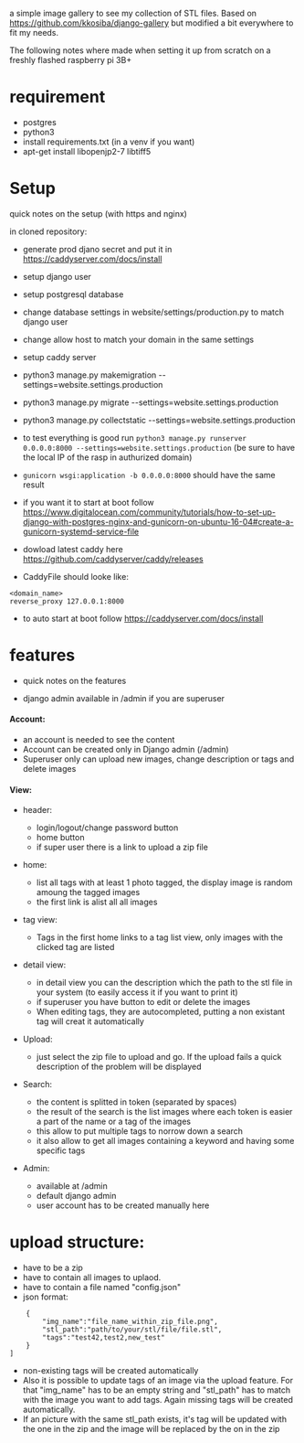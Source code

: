 a simple image gallery to see my collection of STL files.
Based on https://github.com/kkosiba/django-gallery but modified a bit everywhere to fit my needs.

The following notes where made when setting it up from scratch on a freshly flashed raspberry pi 3B+

# requirement
- postgres
- python3
- install requirements.txt (in a venv if you want)
- apt-get install libopenjp2-7 libtiff5

# Setup
quick notes on the setup (with https and nginx)

in cloned repository:
- generate prod djano secret and put it in https://caddyserver.com/docs/install
- setup django user
- setup postgresql database
- change database settings in website/settings/production.py to match django user
- change allow host to match your domain in the same settings
- setup caddy server
- python3 manage.py makemigration --settings=website.settings.production
- python3 manage.py migrate --settings=website.settings.production
- python3 manage.py collectstatic  --settings=website.settings.production

- to test everything is good run `python3 manage.py runserver 0.0.0.0:8000 --settings=website.settings.production` (be sure to have the local IP of the rasp in authurized domain)

- `gunicorn wsgi:application -b 0.0.0.0:8000` should have the same result
- if you want it to start at boot follow https://www.digitalocean.com/community/tutorials/how-to-set-up-django-with-postgres-nginx-and-gunicorn-on-ubuntu-16-04#create-a-gunicorn-systemd-service-file

- dowload latest caddy here https://github.com/caddyserver/caddy/releases
- CaddyFile should looke like:
```
<domain_name>
reverse_proxy 127.0.0.1:8000
```
- to auto start at boot follow https://caddyserver.com/docs/install

# features
- quick notes on the features

- django admin available in /admin if you are superuser

#### Account:

   - an account is needed to see the content
   - Account can be created only in Django admin (/admin)
   - Superuser only can upload new images, change description or tags and delete images

#### View:

- header:
  - login/logout/change password button
  - home button
  - if super user there is a link to upload a zip file
	
- home:
  - list all tags with at least 1 photo tagged, the display image is random amoung the tagged images
  - the first link is  alist all all images
	
- tag view:
  - Tags in the first home links to a tag list view, only images with the clicked tag are listed
	
- detail view:
  - in detail view you can the description which the path to the stl file in your system (to easily access it if you want to print it)
  - if superuser you have button to edit or delete the images
  - When editing tags, they are autocompleted, putting a non existant tag will creat it automatically

- Upload:
  - just select the zip file to upload and go. If the upload fails a quick description of the problem will be displayed
 
- Search:
  - the content is splitted in token (separated by spaces)
  - the result of the search is the list images where each token is easier a part of the name or a tag of the images
  - this allow to put multiple tags to norrow down a search
  - it also allow to get all images containing a keyword and having some specific tags 

- Admin:
  - available at /admin
  - default django admin
  - user account has to be created manually here

# upload structure:
- have to be a zip
- have to contain all images to uplaod.
- have to contain a file named "config.json"
- json format:
```[                                                                                                                                                                                                                   
    {                                                                                                                                                                                                               
        "img_name":"file_name_within_zip_file.png",                                                                                                                                                                                              
        "stl_path":"path/to/your/stl/file/file.stl",                                                                                                                                                           
        "tags":"test42,test2,new_test"                                                                                                                                                                              
    }                                                                                                                                                                                                               
]
```

- non-existing tags will be created automatically
- Also it is possible to update tags of an image via the upload feature. For that "img_name" has to be an empty string and "stl_path" has to match with the image you want to add tags. Again missing tags will be created automatically.
- If an picture with the same stl_path exists, it's tag will be updated with the one in the zip and the image will be replaced by the on in the zip
